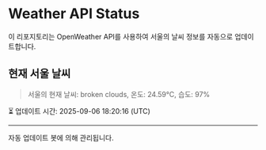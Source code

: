 
# Weather API Status

이 리포지토리는 OpenWeather API를 사용하여 서울의 날씨 정보를 자동으로 업데이트합니다.

## 현재 서울 날씨
> 서울의 현재 날씨: broken clouds, 온도: 24.59°C, 습도: 97%

⏳ 업데이트 시간: 2025-09-06 18:20:16 (UTC)

---
자동 업데이트 봇에 의해 관리됩니다.

